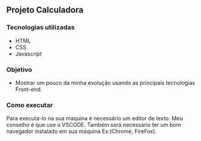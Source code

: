 ## Projeto Calculadora

### Tecnologias utilizadas

- HTML
- CSS
- Javascript

### Objetivo
- Mostrar um pouco da minha evolução usando as principais tecnologias Front-end.



### Como executar

Para executa-lo na sua maquina é necessário um editor de texto. Meu conselho é que use o VSCODE.
Também será necessário ter um bom navegador instalado em sua máquina Ex:(Chrome, FireFox).
